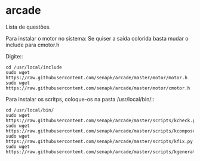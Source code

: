 arcade
======

Lista de questões.

Para instalar o motor no sistema:
Se quiser a saída colorida basta mudar o include para cmotor.h

Digite::

    cd /usr/local/include
    sudo wget https://raw.githubusercontent.com/senapk/arcade/master/motor/motor.h
    sudo wget https://raw.githubusercontent.com/senapk/arcade/master/motor/cmotor.h

Para instalar os scritps, coloque-os na pasta /usr/local/bin/::

    cd /usr/local/bin/
    sudo wget https://raw.githubusercontent.com/senapk/arcade/master/scripts/kcheck.py
    sudo wget https://raw.githubusercontent.com/senapk/arcade/master/scripts/kcomposer.py
    sudo wget https://raw.githubusercontent.com/senapk/arcade/master/scripts/kfix.py
    sudo wget https://raw.githubusercontent.com/senapk/arcade/master/scripts/kgenerate.py

